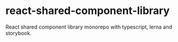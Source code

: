 # react-shared-component-library
React shared component library monorepo with typescript, lerna and storybook.
